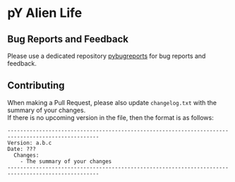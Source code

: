 # pY Alien Life
## Bug Reports and Feedback

Please use a dedicated repository [pybugreports](https://github.com/pyanodon/pybugreports) for bug reports and feedback.

## Contributing

When making a Pull Request, please also update `changelog.txt` with the summary of your changes.  
If there is no upcoming version in the file, then the format is as follows:
```
---------------------------------------------------------------------------------------------------
Version: a.b.c
Date: ???
  Changes:
    - The summary of your changes
---------------------------------------------------------------------------------------------------
```
